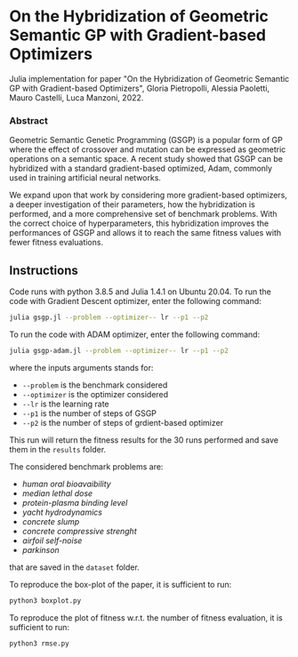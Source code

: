 # On the Hybridization of Geometric Semantic GP with Gradient-based Optimizers

Julia implementation for paper "On the Hybridization of Geometric Semantic GP with Gradient-based Optimizers", Gloria Pietropolli, Alessia Paoletti, Mauro Castelli, Luca Manzoni, 2022.

### Abstract
Geometric Semantic Genetic Programming (GSGP) is a popular form of GP where the effect of crossover and mutation can be expressed as geometric operations on a semantic space. A recent study showed that GSGP can be hybridized with a standard gradient-based optimized, Adam, commonly used in training artificial neural networks.

We expand upon that work by considering more gradient-based optimizers, a deeper investigation of their parameters, how the hybridization is performed, and a more comprehensive set of benchmark problems. With the correct choice of hyperparameters, this hybridization improves the performances of GSGP and allows it to reach the same fitness values with fewer fitness evaluations.

## Instructions

Code runs with python 3.8.5 and Julia 1.4.1 on Ubuntu 20.04.
To run the code with Gradient Descent optimizer, enter the following command:

```bash
julia gsgp.jl --problem --optimizer-- lr --p1 --p2
```
To run the code with ADAM optimizer, enter the following command:

```bash
julia gsgp-adam.jl --problem --optimizer-- lr --p1 --p2
```

where the inputs arguments stands for: 
* `--problem` is the benchmark considered
* `--optimizer` is the optimizer considered
* `--lr` is the learning rate
* `--p1` is the number of steps of GSGP
* `--p2` is the number of steps of grdient-based optimizer

This run will return the fitness results for the 30 runs performed and save them in the `results` folder.

The considered benchmark problems are: 
- _human oral bioavaibility_
- _median lethal dose_
- _protein-plasma binding level_
- _yacht hydrodynamics_
- _concrete slump_
- _concrete compressive strenght_
- _airfoil self-noise_
- _parkinson_

that are saved in the `dataset` folder.

To reproduce the box-plot of the paper, it is sufficient to run:
```bash
python3 boxplot.py 
```

To reproduce the plot of fitness w.r.t. the number of fitness evaluation, it is sufficient to run:
```bash
python3 rmse.py 
```
